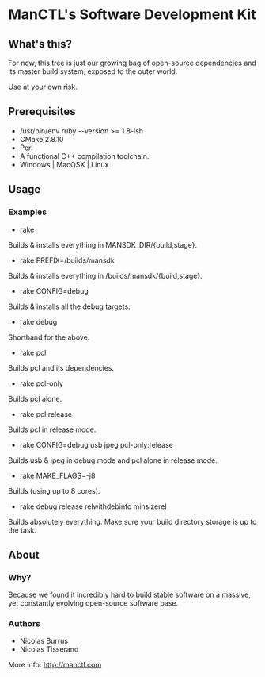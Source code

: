 # ManCTL's Software Development Kit

## What's this?

For now, this tree is just our growing bag of open-source dependencies and its master build system, exposed to the outer world.

Use at your own risk.

## Prerequisites

 * /usr/bin/env ruby --version >= 1.8-ish
 * CMake 2.8.10
 * Perl
 * A functional C++ compilation toolchain.
 * Windows | MacOSX | Linux

## Usage

### Examples

 * rake

Builds & installs everything in MANSDK_DIR/{build,stage}.

* rake PREFIX=/builds/mansdk

Builds & installs everything in /builds/mansdk/{build,stage}.

 * rake CONFIG=debug

Builds & installs all the debug targets.

 * rake debug

Shorthand for the above.

 * rake pcl

Builds pcl and its dependencies.

 * rake pcl-only

Builds pcl alone.

 * rake pcl:release

Builds pcl in release mode.

 * rake CONFIG=debug usb jpeg pcl-only:release

Builds usb & jpeg in debug mode and pcl alone in release mode.

 * rake MAKE_FLAGS=-j8

Builds (using up to 8 cores).

 * rake debug release relwithdebinfo minsizerel

Builds absolutely everything. Make sure your build directory storage is up to the task.

## About

### Why?

Because we found it incredibly hard to build stable software on a massive, yet constantly evolving open-source software base.

### Authors

 * Nicolas Burrus
 * Nicolas Tisserand

More info: http://manctl.com